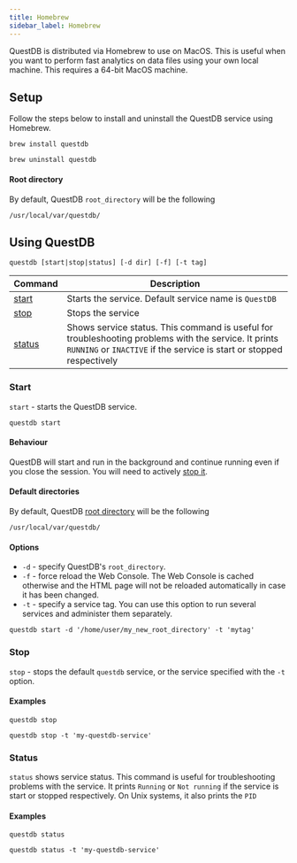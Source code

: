 ```yaml
---
title: Homebrew
sidebar_label: Homebrew
---
```


QuestDB is distributed via Homebrew to use on MacOS. This is useful when you
want to perform fast analytics on data files using your own local machine. This
requires a 64-bit MacOS machine.

## Setup

Follow the steps below to install and uninstall the QuestDB service using
Homebrew.

```script title="Installing the service"
brew install questdb
```

```script title="Uninstalling the service"
brew uninstall questdb
```

#### Root directory

By default, QuestDB `root_directory` will be the following

```script
/usr/local/var/questdb/
```

## Using QuestDB

```script
questdb [start|stop|status] [-d dir] [-f] [-t tag]
```

| Command           | Description                                                                                                                                                                   |
| ----------------- | ----------------------------------------------------------------------------------------------------------------------------------------------------------------------------- |
| [start](#start)   | Starts the service. Default service name is `QuestDB`                                                                                                                         |
| [stop](#stop)     | Stops the service                                                                                                                                                             |
| [status](#status) | Shows service status. This command is useful for troubleshooting problems with the service. It prints `RUNNING` or `INACTIVE` if the service is start or stopped respectively |

### Start

`start` - starts the QuestDB service.

```script
questdb start
```

#### Behaviour

QuestDB will start and run in the background and continue running even if you
close the session. You will need to actively [stop it](#stop).

#### Default directories

By default, QuestDB [root directory](reference/root-directory-structure.md) will be the
following

```script
/usr/local/var/questdb/
```

#### Options

- `-d` - specify QuestDB's `root_directory`.
- `-f` - force reload the Web Console. The Web Console is cached otherwise and
  the HTML page will not be reloaded automatically in case it has been changed.
- `-t` - specify a service tag. You can use this option to run several services
  and administer them separately.

```script title="Example with -d and -t"
questdb start -d '/home/user/my_new_root_directory' -t 'mytag'
```

### Stop

`stop` - stops the default `questdb` service, or the service specified with the
`-t` option.

#### Examples

```script title="Stop the default service"
questdb stop
```

```script title="Stop a specific service"
questdb stop -t 'my-questdb-service'
```

### Status

`status` shows service status. This command is useful for troubleshooting
problems with the service. It prints `Running` or `Not running` if the service
is start or stopped respectively. On Unix systems, it also prints the `PID`

#### Examples

```script title="Default service"
questdb status
```

```script title="Specific service"
questdb status -t 'my-questdb-service'
```
